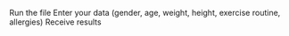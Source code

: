 Run the file
Enter your data (gender, age, weight, height, exercise routine, allergies)
Receive results
